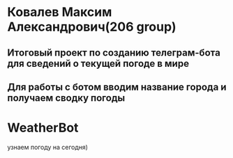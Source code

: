 # Ковалев Максим Александрович(206 group)
## Итоговый проект по созданию телеграм-бота для сведений о текущей погоде в мире
## Для работы с ботом вводим название города и получаем сводку погоды
# WeatherBot
узнаем погоду на сегодня)
